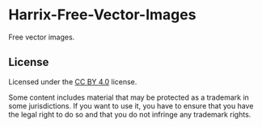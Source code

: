 # Harrix-Free-Vector-Images

Free vector images.

## License

Licensed under the [CC BY 4.0](https://github.com/Harrix/Harrix-Free-Vector-Images/blob/master/LICENSE.md) license.

Some content includes material that may be protected as a trademark in some jurisdictions. If you want to use it, you have to ensure that you have the legal right to do so and that you do not infringe any trademark rights.
